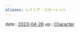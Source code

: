 ```yaml
---
aliases: レミリア・スカーレット
---
```


date:: [2023-04-26](/Daily_Note/2023-04-26.md)
up:: [Character](202305011425.md)



